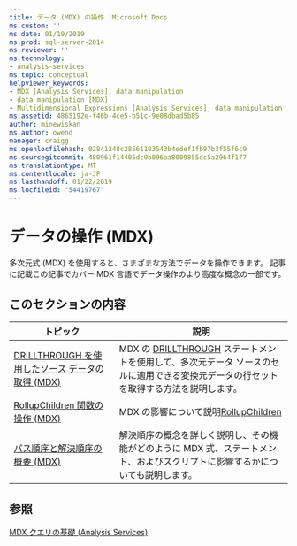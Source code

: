 ```yaml
---
title: データ (MDX) の操作 |Microsoft Docs
ms.custom: ''
ms.date: 01/19/2019
ms.prod: sql-server-2014
ms.reviewer: ''
ms.technology:
- analysis-services
ms.topic: conceptual
helpviewer_keywords:
- MDX [Analysis Services], data manipulation
- data manipulation [MDX]
- Multidimensional Expressions [Analysis Services], data manipulation
ms.assetid: 4865192e-f46b-4ce5-b51c-9e08dbad5b85
author: minewiskan
ms.author: owend
manager: craigg
ms.openlocfilehash: 02841248c28561183543b4edef1fb97b3f55f6c9
ms.sourcegitcommit: 480961f14405dc0b096aa8009855dc5a2964f177
ms.translationtype: MT
ms.contentlocale: ja-JP
ms.lasthandoff: 01/22/2019
ms.locfileid: "54419767"
---
```

# <a name="manipulating-data-mdx"></a>データの操作 (MDX)

多次元式 (MDX) を使用すると、さまざまな方法でデータを操作できます。 記事に記載この記事でカバー MDX 言語でデータ操作のより高度な概念の一部です。

## <a name="in-this-section"></a>このセクションの内容

|トピック|説明|  
|-----------|-----------------|  
|[DRILLTHROUGH を使用したソース データの取得 (MDX)](mdx-data-manipulation-retrieve-source-data-using-drillthrough.md)|MDX の [DRILLTHROUGH](/sql/mdx/mdx-data-manipulation-drillthrough) ステートメントを使用して、多次元データ ソースのセルに適用できる変換元データの行セットを取得する方法を説明します。|  
|[RollupChildren 関数の操作 (MDX)](mdx-data-manipulation-rollupchildren-function.md)|MDX の影響について説明[RollupChildren](/sql/mdx/rollupchildren-mdx)
|[パス順序と解決順序の概要 (MDX)](mdx-data-manipulation-understanding-pass-order-and-solve-order.md)|解決順序の概念を詳しく説明し、その機能がどのように MDX 式、ステートメント、およびスクリプトに影響するかについても説明します。|  

<!-- ??
|[Script for Search and Replace] function on the analysis of multidimensional data.|

GeneMi is removing this commented row because it is unclear what article its link meant to link to.
Also, I had to add its leading '|' character, for consistency to aid bulk automated updated to our markdown source code.

GeneMi , 2019/01/19
-->

## <a name="see-also"></a>参照

[MDX クエリの基礎 (Analysis Services)](mdx-query-fundamentals-analysis-services.md)
